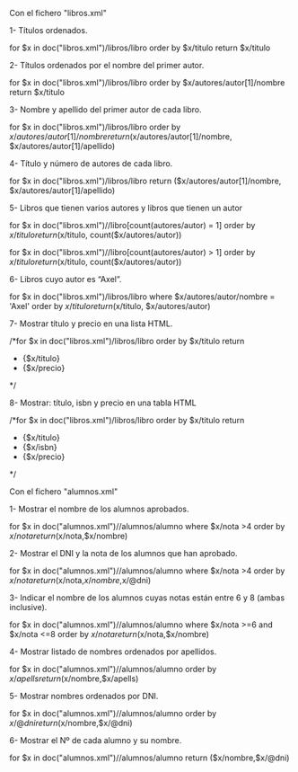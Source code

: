 Con el fichero "libros.xml"

1- Títulos ordenados.

for $x in doc("libros.xml")/libros/libro
order by  $x/titulo
return $x/titulo

2- Títulos ordenados por el nombre del primer autor.

for $x in doc("libros.xml")/libros/libro
order by  $x/autores/autor[1]/nombre
return $x/titulo

3- Nombre y apellido del primer autor de cada libro.

for $x in doc("libros.xml")/libros/libro
order by  $x/autores/autor[1]/nombre
return ($x/autores/autor[1]/nombre,  $x/autores/autor[1]/apellido)


4- Título y número de autores de cada libro.

for $x in doc("libros.xml")/libros/libro
return ($x/autores/autor[1]/nombre,  $x/autores/autor[1]/apellido)


5- Libros que tienen varios autores y libros que tienen un autor

for $x in doc("libros.xml")//libro[count(autores/autor) = 1]
order by $x/titulo
return ($x/titulo, count($x/autores/autor))

for $x in doc("libros.xml")//libro[count(autores/autor) > 1]
order by $x/titulo
return ($x/titulo, count($x/autores/autor))


6- Libros cuyo autor es “Axel”.

for $x in doc("libros.xml")/libros/libro
where $x/autores/autor/nombre = 'Axel'
order by $x/titulo
return ($x/titulo, $x/autores/autor)

7- Mostrar título y precio en una lista HTML.

/*for $x in doc("libros.xml")/libros/libro
order by $x/titulo
return 
<ul>
<li>{$x/titulo}</li> 
<li>{$x/precio}</li>
</ul>*/

8- Mostrar: título, isbn y precio en una tabla HTML

/*for $x in doc("libros.xml")/libros/libro
order by $x/titulo
return 
<ul>
<li>{$x/titulo}</li> 
<li>{$x/isbn}</li> 
<li>{$x/precio}</li>
</ul>*/

Con el fichero "alumnos.xml"

1- Mostrar el nombre de los alumnos aprobados.

for $x in doc("alumnos.xml")//alumnos/alumno
where $x/nota >4
order by $x/nota
return ($x/nota,$x/nombre)

2- Mostrar el DNI y la nota de los alumnos que han aprobado.

for $x in doc("alumnos.xml")//alumnos/alumno
where $x/nota >4
order by $x/nota
return ($x/nota,$x/nombre,$x/@dni)

3- Indicar el nombre de los alumnos cuyas notas están entre 6 y 8 (ambas inclusive).

for $x in doc("alumnos.xml")//alumnos/alumno
where $x/nota >=6 and $x/nota <=8
order by $x/nota
return ($x/nota,$x/nombre)

4- Mostrar listado de nombres ordenados por apellidos.

for $x in doc("alumnos.xml")//alumnos/alumno
order by $x/apells
return ($x/nombre,$x/apells)

5- Mostrar nombres ordenados por DNI.

for $x in doc("alumnos.xml")//alumnos/alumno
order by $x/@dni
return ($x/nombre,$x/@dni)

6- Mostrar el Nº de cada alumno y su nombre.

for $x in doc("alumnos.xml")//alumnos/alumno
return ($x/nombre,$x/@dni)

